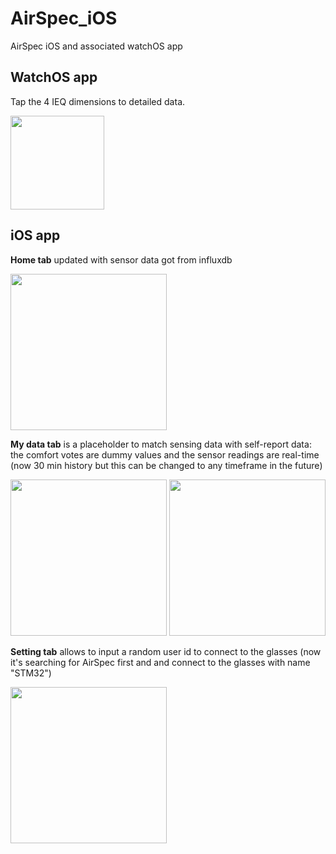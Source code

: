 # AirSpec_iOS
AirSpec iOS and associated watchOS app

## WatchOS app
Tap the 4 IEQ dimensions to detailed data. 

<img src="https://user-images.githubusercontent.com/16971026/209494202-c62fe84b-0d80-4a15-9c0b-0f169e721942.gif" width="150">


## iOS app
**Home tab** updated with sensor data got from influxdb

<img src="https://user-images.githubusercontent.com/16971026/208963684-47fbb68e-fbc9-46a6-9b10-b087e3f5c58b.PNG" width="250">

**My data tab** is a placeholder to match sensing data with self-report data: the comfort votes are dummy values and the sensor readings are real-time (now 30 min history but this can be changed to any timeframe in the future)

<img src="https://user-images.githubusercontent.com/16971026/209454716-e6b3206d-0919-409a-a55c-10ca7cc6d40d.PNG" width="250">
<img src="https://user-images.githubusercontent.com/16971026/210034443-d74b3809-df78-479f-bf15-c5cd83da2a92.PNG" width="250">


**Setting tab** allows to input a random user id to connect to the glasses (now it's searching for AirSpec first and and connect to the glasses with name "STM32")

<img src="https://user-images.githubusercontent.com/16971026/209242839-7cd3dfa8-5906-4381-b0b6-aac8e6b63b81.PNG" width="250">
